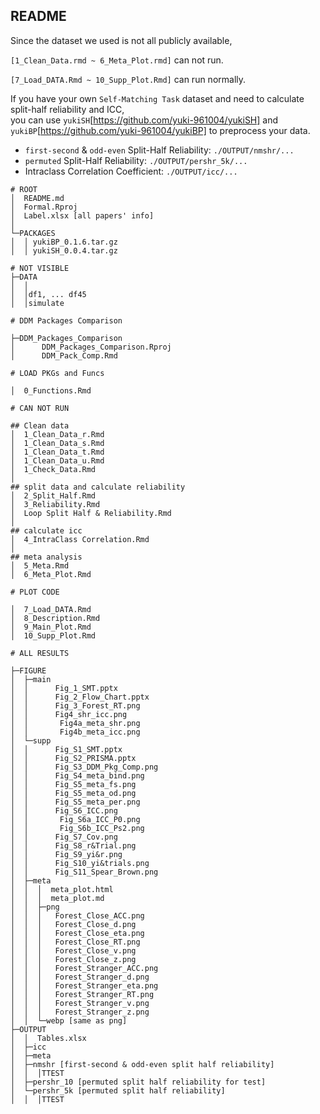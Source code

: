 ## README
Since the dataset we used is not all publicly available, 

 `[1_Clean_Data.rmd ~ 6_Meta_Plot.rmd]` can not run. 
 
`[7_Load_DATA.Rmd ~ 10_Supp_Plot.Rmd]`  can run normally.

If you have your own `Self-Matching Task` dataset and need to calculate split-half reliability and ICC,   
you can use `yukiSH`[https://github.com/yuki-961004/yukiSH] and `yukiBP`[https://github.com/yuki-961004/yukiBP] to preprocess your data.

- `first-second` & `odd-even` Split-Half Reliability: `./OUTPUT/nmshr/...` 
- `permuted` Split-Half Reliability: `./OUTPUT/pershr_5k/...`  
- Intraclass Correlation Coefficient: `./OUTPUT/icc/...` 

```
# ROOT
│  README.md
│  Formal.Rproj
│  Label.xlsx [all papers' info]
│
└─PACKAGES
│  │ yukiBP_0.1.6.tar.gz
│  │ yukiSH_0.0.4.tar.gz
```
```
# NOT VISIBLE
├─DATA
│  │
│  │df1, ... df45
│  │simulate
```
```
# DDM Packages Comparison

├─DDM_Packages_Comparison
│      DDM_Packages_Comparison.Rproj
│      DDM_Pack_Comp.Rmd
```
```
# LOAD PKGs and Funcs

│  0_Functions.Rmd
```
```
# CAN NOT RUN

## Clean data
│  1_Clean_Data_r.Rmd
│  1_Clean_Data_s.Rmd
│  1_Clean_Data_t.Rmd
│  1_Clean_Data_u.Rmd
│  1_Check_Data.Rmd
│
## split data and calculate reliability
│  2_Split_Half.Rmd
│  3_Reliability.Rmd
│  Loop Split Half & Reliability.Rmd
│
## calculate icc
│  4_IntraClass Correlation.Rmd
│
## meta analysis
│  5_Meta.Rmd
│  6_Meta_Plot.Rmd
```
```
# PLOT CODE

│  7_Load_DATA.Rmd
│  8_Description.Rmd
│  9_Main_Plot.Rmd
│  10_Supp_Plot.Rmd
```
```
# ALL RESULTS

├─FIGURE
│  ├─main
│  │      Fig_1_SMT.pptx
│  │      Fig_2_Flow_Chart.pptx
│  │      Fig_3_Forest_RT.png
│  │      Fig4_shr_icc.png
│  │       Fig4a_meta_shr.png
│  │       Fig4b_meta_icc.png
│  └─supp
│  │      Fig_S1_SMT.pptx
│  │      Fig_S2_PRISMA.pptx
│  │      Fig_S3_DDM_Pkg_Comp.png
│  │      Fig_S4_meta_bind.png
│  │      Fig_S5_meta_fs.png
│  │      Fig_S5_meta_od.png
│  │      Fig_S5_meta_per.png
│  │      Fig_S6_ICC.png
│  │       Fig_S6a_ICC_P0.png
│  │       Fig_S6b_ICC_Ps2.png
│  │      Fig_S7_Cov.png
│  │      Fig_S8_r&Trial.png
│  │      Fig_S9_yi&r.png
│  │      Fig_S10_yi&trials.png
│  │      Fig_S11_Spear_Brown.png
│  ├─meta
│  │  │  meta_plot.html
│  │  │  meta_plot.md
│  │  ├─png
│  │  │   Forest_Close_ACC.png
│  │  │   Forest_Close_d.png
│  │  │   Forest_Close_eta.png
│  │  │   Forest_Close_RT.png
│  │  │   Forest_Close_v.png
│  │  │   Forest_Close_z.png
│  │  │   Forest_Stranger_ACC.png
│  │  │   Forest_Stranger_d.png
│  │  │   Forest_Stranger_eta.png
│  │  │   Forest_Stranger_RT.png
│  │  │   Forest_Stranger_v.png
│  │  │   Forest_Stranger_z.png
│  │  └─webp [same as png]
├─OUTPUT
│  │  Tables.xlsx
│  ├─icc
│  ├─meta
│  ├─nmshr [first-second & odd-even split half reliability]
│  │  │TTEST
│  ├─pershr_10 [permuted split half reliability for test]
│  └─pershr_5k [permuted split half reliability]
│  │  │TTEST
```

